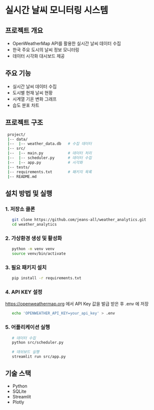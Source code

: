 # 실시간 날씨 모니터링 시스템

## 프로젝트 개요
- OpenWeatherMap API를 활용한 실시간 날씨 데이터 수집
- 한국 주요 도시의 날씨 정보 모니터링
- 데이터 시각화 대시보드 제공

## 주요 기능
- 실시간 날씨 데이터 수집
- 도시별 현재 날씨 현황
- 시계열 기온 변화 그래프
- 습도 분포 차트

## 프로젝트 구조
```bash
 project/
 |-- data/
 |--  |-- weather_data.db   # 수집 데이터
 |-- src/
 |--  |-- main.py           # 데이터 처리
 |--  |-- scheduler.py      # 데이터 수집
 |--  |-- app.py            # 시각화
 |-- tests/
 |-- requirements.txt       # 패키지 목록
 |-- README.md
```

## 설치 방법 및 실행
### 1. 저장소 클론
```bash
   git clone https://github.com/jeans-all/weather_analytics.git
   cd weather_analytics
```   

### 2. 가상환경 생성 및 활성화
``` bash
   python -m venv venv
   source venv/bin/activate
```

### 3. 필요 패키지 설치 
``` bash
   pip install -r requirements.txt
```

### 4. API KEY 설정
https://openweathermap.org 에서 API Key 값을 발급 받은 후 .env 에 저장
   ``` bash
      echo 'OPENWEATHER_API_KEY=your_api_key' > .env      
   ```

### 5. 어플리케이션 실행
``` bash
   # 데이터 수집
   python src/scheduler.py
   
   # 데쉬보드 실행
   streamlit run src/app.py
```

## 기술 스택
- Python
- SQLite
- Streamlit
- Plotly
